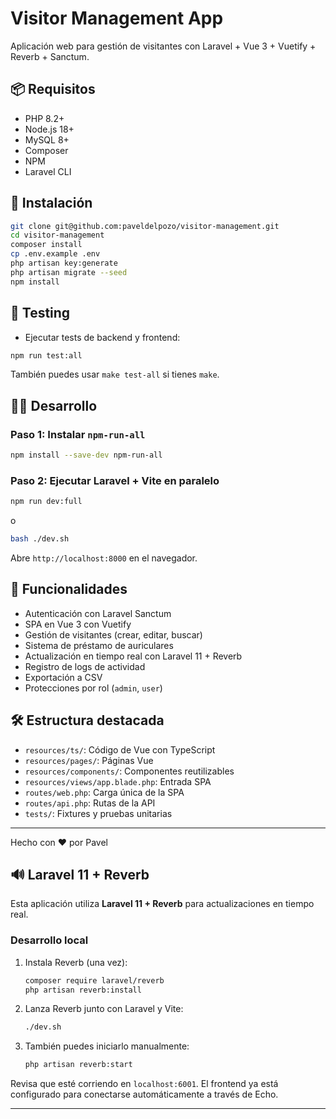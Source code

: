 # Visitor Management App

Aplicación web para gestión de visitantes con Laravel + Vue 3 + Vuetify + Reverb + Sanctum.

## 📦 Requisitos

- PHP 8.2+
- Node.js 18+
- MySQL 8+
- Composer
- NPM
- Laravel CLI

## 🚀 Instalación

```bash
git clone git@github.com:paveldelpozo/visitor-management.git
cd visitor-management
composer install
cp .env.example .env
php artisan key:generate
php artisan migrate --seed
npm install
```

## 🧪 Testing

- Ejecutar tests de backend y frontend:

```bash
npm run test:all
```

También puedes usar `make test-all` si tienes `make`.

## 🧑‍💻 Desarrollo

### Paso 1: Instalar `npm-run-all`

```bash
npm install --save-dev npm-run-all
```

### Paso 2: Ejecutar Laravel + Vite en paralelo

```bash
npm run dev:full
```

o

```bash
bash ./dev.sh
```

Abre `http://localhost:8000` en el navegador.

## 🧩 Funcionalidades

- Autenticación con Laravel Sanctum
- SPA en Vue 3 con Vuetify
- Gestión de visitantes (crear, editar, buscar)
- Sistema de préstamo de auriculares
- Actualización en tiempo real con Laravel 11 + Reverb
- Registro de logs de actividad
- Exportación a CSV
- Protecciones por rol (`admin`, `user`)

## 🛠 Estructura destacada

- `resources/ts/`: Código de Vue con TypeScript
- `resources/pages/`: Páginas Vue
- `resources/components/`: Componentes reutilizables
- `resources/views/app.blade.php`: Entrada SPA
- `routes/web.php`: Carga única de la SPA
- `routes/api.php`: Rutas de la API
- `tests/`: Fixtures y pruebas unitarias

---

Hecho con ❤️ por Pavel

## 🔊 Laravel 11 + Reverb

Esta aplicación utiliza **Laravel 11 + Reverb** para actualizaciones en tiempo real.

### Desarrollo local

1. Instala Reverb (una vez):
   ```bash
   composer require laravel/reverb
   php artisan reverb:install
   ```

2. Lanza Reverb junto con Laravel y Vite:
   ```bash
   ./dev.sh
   ```

3. También puedes iniciarlo manualmente:
   ```bash
   php artisan reverb:start
   ```

Revisa que esté corriendo en `localhost:6001`. El frontend ya está configurado para conectarse automáticamente a través de Echo.

---
